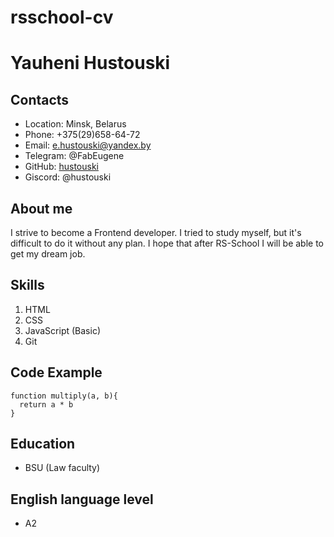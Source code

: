 # rsschool-cv

# Yauheni Hustouski

## Contacts

- Location: Minsk, Belarus
- Phone: +375(29)658-64-72
- Email: e.hustouski@yandex.by
- Telegram: @FabEugene
- GitHub: [hustouski](https://github.com/hustouski)
- Giscord: @hustouski

## About me

I strive to become a Frontend developer. I tried to study myself, but it's difficult to do it without any plan. I hope that after RS-School I will be able to get my dream job.

## Skills

1. HTML
2. CSS
3. JavaScript (Basic)
4. Git

## Code Example

```
function multiply(a, b){
  return a * b
}
```

## Education

- BSU (Law faculty)

## English language level

- A2
